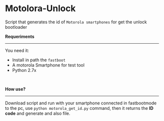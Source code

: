 # Motolora-Unlock
Script that generates the id of `Motorola smartphones` for get the unlock bootloader

**Requeriments**
******************

You need it:

* Install in path the `fastboot`
* A motorola Smartphone for test tool
* Python 2.7x

<br/>

**How use?**
*************
Download script and run with your smartphone connected in fastbootmode to the pc, use `python motorola_get_id.py` command, then it returns the **ID code** and generate and also file.
